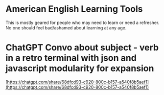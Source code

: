 # American English Learning Tools

This is mostly geared for people who may need to learn or need a refresher. No one should feel bad/ashamed about learning at any age. 

# ChatGPT Convo about subject - verb in a retro terminal with json and javascript modularity for expansion

[https://chatgpt.com/share/68dfcd93-c920-800c-b157-a540f8b5aef1](https://chatgpt.com/share/68dfcd93-c920-800c-b157-a540f8b5aef1)
